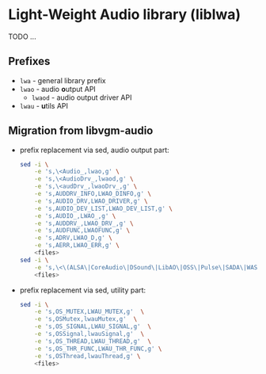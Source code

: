 # Light-Weight Audio library (liblwa)

TODO ...

## Prefixes

- `lwa` - general library prefix
- `lwao` - audio **o**utput API
  - `lwaod` - audio output driver API
- `lwau` - **u**tils API


## Migration from libvgm-audio

- prefix replacement via sed, audio output part:
	```bash
	sed -i \
		-e 's,\<Audio_,lwao,g' \
		-e 's,\<AudioDrv_,lwaod,g' \
		-e 's,\<audDrv_,lwaoDrv_,g' \
		-e 's,AUDDRV_INFO,LWAO_DINFO,g' \
		-e 's,AUDIO_DRV,LWAO_DRIVER,g' \
		-e 's,AUDIO_DEV_LIST,LWAO_DEV_LIST,g' \
		-e 's,AUDIO_,LWAO_,g' \
		-e 's,AUDDRV_,LWAO_DRV_,g' \
		-e 's,AUDFUNC,LWAOFUNC,g' \
		-e 's,ADRV,LWAO_D,g' \
		-e 's,AERR,LWAO_ERR,g' \
		<files>
	sed -i \
		-e 's,\<\(ALSA\|CoreAudio\|DSound\|LibAO\|OSS\|Pulse\|SADA\|WASAPI\|WavWrt\|WinMM\|XAudio2\)_,lwaod\1_,g' \
		<files>
	```
- prefix replacement via sed, utility part:
	```bash
	sed -i \
		-e 's,OS_MUTEX,LWAU_MUTEX,g'  \
		-e 's,OSMutex,lwauMutex,g'  \
		-e 's,OS_SIGNAL,LWAU_SIGNAL,g'  \
		-e 's,OSSignal,lwauSignal,g'  \
		-e 's,OS_THREAD,LWAU_THREAD,g'  \
		-e 's,OS_THR_FUNC,LWAU_THR_FUNC,g' \
		-e 's,OSThread,lwauThread,g' \
		<files>
	```

